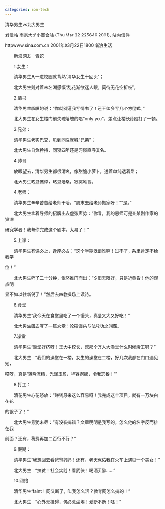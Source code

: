 ```yaml
---
categories: non-tech
---
```

清华男生vs北大男生

发信站 南京大学小百合站 (Thu Mar 22 225649 2001), 站内信件



httpwww.sina.com.cn 2001年03月22日1800 新浪生活



　　新浪网友：青蛇

　　1.女生：

　　清华男生从一进校园就背熟“清华女生十回头”；

　　北大男生则对着未名湖感慨“乱花渐欲迷人眼，莫待无花空折枝”。

　　2.情书

　　清华男生腼腆的说：“你就别逼我写情书了！还不如多写几个方程式。”

　　北大男生在女生楼门前失魂落魄的唱“only you”，差点让楼长给殴打了一顿。

　　3.兄弟：

　　清华男生老实巴交，见到同性就喊“兄弟”；

　　北大男生自负矜持，同寝四年还是习惯直呼其名。

　　4.帅哥

　　放眼望去，清华男生都很清爽，像甜脆小萝卜，透着单纯透着呆；

　　北大男生略显憔悴，略显沧桑，寂寞难言。

　　4.老师：

　　清华男生辛辛苦苦给老师干活，“周末去给老师搬家呀！”“是。”

　　北大男生拿着导师的招牌出去虚张声势：“你看，我的恩师可是某某剧作家的资深

研究学者！我帮你完成这个剧本，太易了！”

　　5.上课：

　　清华男生有课必上，逢座必占：“这个学期泛函难啊！过不了，系里肯定不给我学

位！”

　　北大男生听了二十分钟，怅然推门而出：“夕阳无限好，只是近黄昏！他的观点明

显不如以往新锐了！”然后去四教操场上读诗。

　　6.食堂

　　清华男生“我今天在食堂里吃了一个馒头，真是又大又好吃！”

　　北大男生回去写了一篇文章：论硬馒头与法轮功之渊薮。

　　7.澡堂

　　清华男生“澡堂好挤呀！王大中校长，您那个万人大澡堂什么时候竣工呀？”

　　北大男生：“我们的澡堂在一楼，女生的澡堂在二楼，好几次我都在门口遇见她，

哎呀，真是‘转眄流精，光润玉颜，华容婀娜，令我忘餐！’”

　　8.打工：

　　清花男生心花怒放：“赚钱原来这么容易呀！我完成这个项目，就有一万块白花花

的银子了！”

　　北大男生意犹未尽：“有没有搞错？文章明明是我写的，怎么他的名字反而排在我

前面？还有，稿费再加二百行不行？”

　　9.假期：

　　清华男生“我想回去看爸爸妈妈！还有，老天保佑我在火车上遇见一个美女！”

　　北大男生：“扶贫！社会实践！看武侠！喝酒买醉……”

　　10.网络

　　清华男生“faint！网又断了，叫我怎么活？教育网怎么搞的！”

　　北大男生：“心外无挂碍，何必惹尘埃！爱断不断！呸！”






